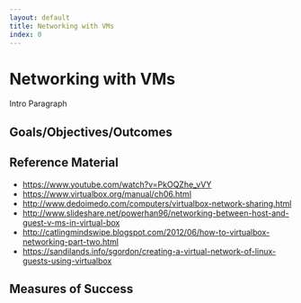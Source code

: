 ```yaml
---
layout: default
title: Networking with VMs 
index: 0
---
```


Networking with VMs
===================

Intro Paragraph

Goals/Objectives/Outcomes
-------------------------

Reference Material
------------------

* https://www.youtube.com/watch?v=PkOQZhe_vVY
* https://www.virtualbox.org/manual/ch06.html
* http://www.dedoimedo.com/computers/virtualbox-network-sharing.html
* http://www.slideshare.net/powerhan96/networking-between-host-and-guest-v-ms-in-virtual-box
* http://catlingmindswipe.blogspot.com/2012/06/how-to-virtualbox-networking-part-two.html
* https://sandilands.info/sgordon/creating-a-virtual-network-of-linux-guests-using-virtualbox

Measures of Success
-------------------



